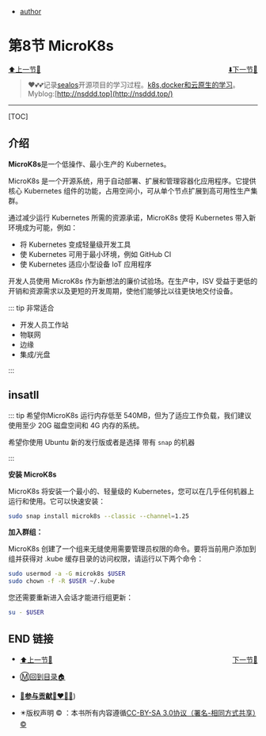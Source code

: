 + [author](http://nsddd.top)

# 第8节 MicroK8s

<div><a href = '7.md' style='float:left'>⬆️上一节🔗  </a><a href = '9.md' style='float: right'>  ⬇️下一节🔗</a></div>
<br>

> ❤️💕💕记录[sealos](https://github.com/3293172751/sealos)开源项目的学习过程。[k8s,docker和云原生的学习](https://github.com/3293172751/sealos)。Myblog:[http://nsddd.top](http://nsddd.top/)

---
[TOC]

## 介绍

**MicroK8s**是一个低操作、最小生产的 Kubernetes。

MicroK8s 是一个开源系统，用于自动部署、扩展和管理容器化应用程序。它提供核心 Kubernetes 组件的功能，占用空间小，可从单个节点扩展到高可用性生产集群。

通过减少运行 Kubernetes 所需的资源承诺，MicroK8s 使将 Kubernetes 带入新环境成为可能，例如：

+ 将 Kubernetes 变成轻量级开发工具
+ 使 Kubernetes 可用于最小环境，例如 GitHub CI
+ 使 Kubernetes 适应小型设备 IoT 应用程序

开发人员使用 MicroK8s 作为新想法的廉价试验场。在生产中，ISV 受益于更低的开销和资源需求以及更短的开发周期，使他们能够比以往更快地交付设备。



::: tip 非常适合

+ 开发人员工作站
+ 物联网
+ 边缘
+ 集成/光盘

:::



## insatll

::: tip 
希望你MicroK8s 运行内存低至 540MB，但为了适应工作负载，我们建议使用至少 20G 磁盘空间和 4G 内存的系统。

希望你使用 Ubuntu 新的发行版或者是选择 带有 `snap` 的机器

:::



**安装 MicroK8s**

MicroK8s 将安装一个最小的、轻量级的 Kubernetes，您可以在几乎任何机器上运行和使用。它可以快速安装：

```bash
sudo snap install microk8s --classic --channel=1.25
```



**加入群组：**

MicroK8s 创建了一个组来无缝使用需要管理员权限的命令。要将当前用户添加到组并获得对 .kube 缓存目录的访问权限，请运行以下两个命令：

```bash
sudo usermod -a -G microk8s $USER
sudo chown -f -R $USER ~/.kube
```

您还需要重新进入会话才能进行组更新：

```bash
su - $USER
```





## END 链接
<ul><li><div><a href = '7.md' style='float:left'>⬆️上一节🔗  </a><a href = '9.md' style='float: right'>  ️下一节🔗</a></div></li></ul>

+ [Ⓜ️回到目录🏠](../README.md)

+ [**🫵参与贡献💞❤️‍🔥💖**](https://nsddd.top/archives/contributors))

+ ✴️版权声明 &copy; ：本书所有内容遵循[CC-BY-SA 3.0协议（署名-相同方式共享）&copy;](http://zh.wikipedia.org/wiki/Wikipedia:CC-by-sa-3.0协议文本) 

